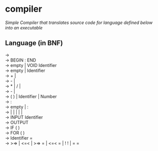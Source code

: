 # compiler

_Simple Compiler that translates source code for language defined below into an executable_

## Language (in BNF)

<program>  ->  <vars> <block>  
<block>    ->  BEGIN <vars> : <stats> END  
<vars>     ->  empty | VOID Identifier <mvars>  
<mvars>    ->  empty | Identifier <mvars>  
<expr>     ->  <M> + <expr> | <M>  
<M>        ->  <T> - <M> | <T>  
<T>        ->  <F> * <T> | <F> / <T> | <F>  
<F>        ->  - <F> | <R>  
<R>        ->  ( <expr> ) | Identifier | Number  
<stats>    ->  <stat> :  <mStat>  
<mStat>    ->  empty | <stat> :  <mStat>  
<stat>     ->  <in> | <out> | <block> | <if> | <loop> | <assign>  
<in>       ->  INPUT Identifier  
<out>      ->  OUTPUT <expr>  
<if>       ->  IF ( <expr> <RO> <expr> ) <block>  
<loop>     ->  FOR ( <expr> <RO> <expr> ) <block>  
<assign>   ->  Identifier = <expr>  
<RO>       ->  >=> | <=< | >=>  = |  <=<  = | ! !  |  = =  

